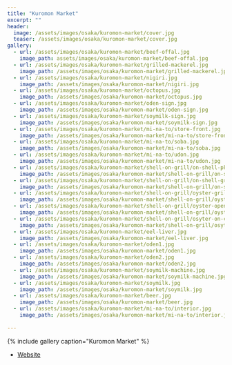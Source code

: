 ```yaml
---
title: "Kuromon Market"
excerpt: ""
header:
  image: /assets/images/osaka/kuromon-market/cover.jpg
  teaser: /assets/images/osaka/kuromon-market/cover.jpg
gallery:
  - url: /assets/images/osaka/kuromon-market/beef-offal.jpg
    image_path: assets/images/osaka/kuromon-market/beef-offal.jpg
  - url: /assets/images/osaka/kuromon-market/grilled-mackerel.jpg
    image_path: /assets/images/osaka/kuromon-market/grilled-mackerel.jpg
  - url: /assets/images/osaka/kuromon-market/nigiri.jpg
    image_path: /assets/images/osaka/kuromon-market/nigiri.jpg
  - url: /assets/images/osaka/kuromon-market/octopus.jpg
    image_path: /assets/images/osaka/kuromon-market/octopus.jpg    
  - url: /assets/images/osaka/kuromon-market/oden-sign.jpg
    image_path: /assets/images/osaka/kuromon-market/oden-sign.jpg
  - url: /assets/images/osaka/kuromon-market/soymilk-sign.jpg
    image_path: /assets/images/osaka/kuromon-market/soymilk-sign.jpg
  - url: /assets/images/osaka/kuromon-market/mi-na-to/store-front.jpg
    image_path: /assets/images/osaka/kuromon-market/mi-na-to/store-front.jpg
  - url: /assets/images/osaka/kuromon-market/mi-na-to/soba.jpg
    image_path: /assets/images/osaka/kuromon-market/mi-na-to/soba.jpg
  - url: /assets/images/osaka/kuromon-market/mi-na-to/udon.jpg
    image_path: /assets/images/osaka/kuromon-market/mi-na-to/udon.jpg
  - url: /assets/images/osaka/kuromon-market/shell-on-grill/on-shell-pkg.jpg
    image_path: /assets/images/osaka/kuromon-market/shell-on-grill/on-shell-pkg.jpg
  - url: /assets/images/osaka/kuromon-market/shell-on-grill/on-shell-grilled.jpg
    image_path: /assets/images/osaka/kuromon-market/shell-on-grill/on-shell-grilled.jpg
  - url: /assets/images/osaka/kuromon-market/shell-on-grill/oyster-grilled.jpg
    image_path: /assets/images/osaka/kuromon-market/shell-on-grill/oyster-grilled.jpg
  - url: /assets/images/osaka/kuromon-market/shell-on-grill/oyster-opening.jpg
    image_path: /assets/images/osaka/kuromon-market/shell-on-grill/oyster-opening.jpg
  - url: /assets/images/osaka/kuromon-market/shell-on-grill/osyter-on-charcoal.jpg
    image_path: /assets/images/osaka/kuromon-market/shell-on-grill/osyter-on-charcoal.jpg
  - url: /assets/images/osaka/kuromon-market/eel-liver.jpg
    image_path: /assets/images/osaka/kuromon-market/eel-liver.jpg
  - url: /assets/images/osaka/kuromon-market/oden1.jpg
    image_path: /assets/images/osaka/kuromon-market/oden1.jpg
  - url: /assets/images/osaka/kuromon-market/oden2.jpg
    image_path: /assets/images/osaka/kuromon-market/oden2.jpg
  - url: /assets/images/osaka/kuromon-market/soymilk-machine.jpg
    image_path: /assets/images/osaka/kuromon-market/soymilk-machine.jpg
  - url: /assets/images/osaka/kuromon-market/soymilk.jpg
    image_path: /assets/images/osaka/kuromon-market/soymilk.jpg
  - url: /assets/images/osaka/kuromon-market/beer.jpg
    image_path: /assets/images/osaka/kuromon-market/beer.jpg
  - url: /assets/images/osaka/kuromon-market/mi-na-to/interior.jpg
    image_path: /assets/images/osaka/kuromon-market/mi-na-to/interior.jpg
  
---
```




{% include gallery caption="Kuromon Market" %}


* [Website](http://www.kuromon.com)


